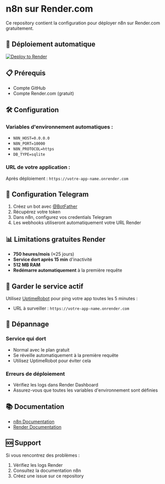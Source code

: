 # n8n sur Render.com

Ce repository contient la configuration pour déployer n8n sur Render.com gratuitement.

## 🚀 Déploiement automatique

[![Deploy to Render](https://render.com/images/deploy-to-render-button.svg)](https://render.com/deploy)

## 📋 Prérequis

- Compte GitHub
- Compte Render.com (gratuit)

## 🛠️ Configuration

### Variables d'environnement automatiques :
- `N8N_HOST=0.0.0.0`
- `N8N_PORT=10000`
- `N8N_PROTOCOL=https`
- `DB_TYPE=sqlite`

### URL de votre application :
Après déploiement : `https://votre-app-name.onrender.com`

## 🔧 Configuration Telegram

1. Créez un bot avec [@BotFather](https://t.me/botfather)
2. Récupérez votre token
3. Dans n8n, configurez vos credentials Telegram
4. Les webhooks utiliseront automatiquement votre URL Render

## 📊 Limitations gratuites Render

- **750 heures/mois** (≈25 jours)
- **Service dort après 15 min** d'inactivité
- **512 MB RAM**
- **Redémarre automatiquement** à la première requête

## 🔄 Garder le service actif

Utilisez [UptimeRobot](https://uptimerobot.com) pour ping votre app toutes les 5 minutes :
- URL à surveiller : `https://votre-app-name.onrender.com`

## 🐛 Dépannage

### Service qui dort
- Normal avec le plan gratuit
- Se réveille automatiquement à la première requête
- Utilisez UptimeRobot pour éviter cela

### Erreurs de déploiement
- Vérifiez les logs dans Render Dashboard
- Assurez-vous que toutes les variables d'environnement sont définies

## 📚 Documentation

- [n8n Documentation](https://docs.n8n.io/)
- [Render Documentation](https://render.com/docs/)

## 🆘 Support

Si vous rencontrez des problèmes :
1. Vérifiez les logs Render
2. Consultez la documentation n8n
3. Créez une issue sur ce repository
